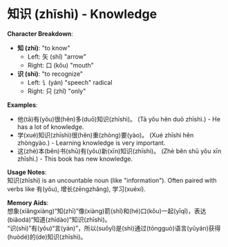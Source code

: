 # **知识 (zhīshì) - Knowledge**

**Character Breakdown**:  
- **知 (zhī)**: "to know"
  - Left: 矢 (shǐ) "arrow"
  - Right: 口 (kǒu) "mouth"  
- **识 (shì)**: "to recognize"
  - Left: 讠(yán) "speech" radical
  - Right: 只 (zhǐ) "only"

**Examples**:  
- 他(tā)有(yǒu)很(hěn)多(duō)知识(zhīshì)。 (Tā yǒu hěn duō zhīshì.) - He has a lot of knowledge.  
- 学(xué)知识(zhīshì)很(hěn)重(zhòng)要(yào)。 (Xué zhīshì hěn zhòngyào.) - Learning knowledge is very important.  
- 这(zhè)本(běn)书(shū)有(yǒu)新(xīn)知识(zhīshì)。 (Zhè běn shū yǒu xīn zhīshì.) - This book has new knowledge.

**Usage Notes**:  
知识(zhīshì) is an uncountable noun (like "information"). Often paired with verbs like 有(yǒu), 增长(zēngzhǎng), 学习(xuéxí).

**Memory Aids**:  
想象(xiǎngxiàng)“知(zhī)”像(xiàng)箭(shǐ)和(hé)口(kǒu)一起(yīqǐ)，表达(biǎodá)“知道(zhīdào)”知识(zhīshì)。  
“识(shì)”有(yǒu)“言(yán)”，所以(suǒyǐ)是(shì)通过(tōngguò)语言(yǔyán)获得(huòdé)的(de)知识(zhīshì)。